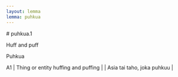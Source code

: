 ```yaml
---
layout: lemma
lemma: puhkua
---
```


<div class="sense">
# <span class="sensename">puhkua.1</span>

<span class="description">Huff and puff</span>

<span class="description">Puhkua</span>

A1 | Thing or entity huffing and puffing |   | Asia tai taho, joka puhkuu |  

</div>

